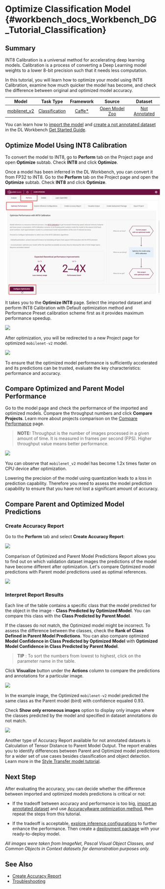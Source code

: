 # Optimize Classification Model {#workbench_docs_Workbench_DG_Tutorial_Classification}

## Summary

INT8 Calibration is a universal method for accelerating deep learning models. Calibration is a process of converting a Deep Learning model weights to a lower 8-bit precision such that it needs less computation.

In this tutorial, you will learn how to optimize your model using INT8 Calibration, examine how much quicker the model has become, and check the difference between original and optimized model accuracy. 

| Model  | Task Type | Framework | Source | Dataset |
| :---: | :---: | :---: | :---: |:---: |
| [mobilenet_v2](https://docs.openvinotoolkit.org/latest/omz_models_model_mobilenet_v2.html)  | [Classification](https://paperswithcode.com/task/image-classification) | [Caffe\*](https://caffe.berkeleyvision.org/) | [Open Model Zoo](https://github.com/openvinotoolkit/open_model_zoo/tree/master/models/public/mobilenet-v2)| [Not Annotated](Dataset_Types.md) |

You can learn how to [import the model](Select_Model.md) and [create a not annotated dataset](Create_Project.md) in the DL Workbench [Get Started Guide](Work_with_Models_and_Sample_Datasets.md).

## Optimize Model Using INT8 Calibration

To convert the model to INT8, go to  **Perform** tab on the Project page and open **Optimize** subtab. Check **INT8** and click **Optimize**.

Once a model has been inferred in the DL Workbench, you can convert it from FP32 to INT8. Go to the **Perform** tab on the Project page and open the **Optimize** subtab. Check **INT8** and click **Optimize**.

![](img/tutorials/optimize_face_detection.png)

It takes you to the **Optimize INT8** page. Select the imported dataset and perform INT8 Calibration with Default optimization method and Performance Preset calibration scheme first as it provides maximum performance speedup.

![](img/tutorials/int-8-configurations.png)

After optimization, you will be redirected to a new Project page for optimized  `mobilenet-v2` model. 

![](img/tutorials/optimized-classification.png)

To ensure that the optimized model performance is sufficiently accelerated and its predictions can be trusted, evaluate the key characteristics: performance and accuracy.

## Compare Optimized and Parent Model Performance

Go to the model page and check the performance of the imported and optimized models. Compare the throughput numbers and click **Compare Projects**. Learn more about projects comparison on the [Compare Performance](Compare_Performance_between_Two_Versions_of_Models.md) page.

> **NOTE:** Throughput is the number of images processed in a given amount of time. It is measured in frames per second (FPS). Higher throughput value means better performance.

![](img/tutorials/compare-classification.png)

You can observe that `mobilenet_v2` model has become 1.2x times faster on CPU device after optimization. 

Lowering the precision of the model using quantization leads to a loss in prediction capability. Therefore you need to assess the model prediction capability to ensure that you have not lost a significant amount of accuracy. 

## Compare Parent and Optimized Model Predictions 

### Create Accuracy Report

Go to the **Perform** tab and select **Create Accuracy Report**:

![](img/tutorials/accuracy-classification.png)

Comparison of Optimized and Parent Model Predictions Report allows you to find out on which validation dataset images the predictions of the model have become different after optimization. Let's compare Optimized model predictions with Parent model predictions used as optimal references. 

![](img/tutorials/classification-table.png)

### Interpret Report Results

Each line of the table contains a specific class that the model predicted for the object in the image - **Class Predicted by Optimized Model**. You can compare this class with the **Class Predicted by Parent Model**. 

If the classes do not match, the Optimized model might be incorrect. To assess the difference between the classes, check the **Rank of Class Defined in Parent Model Predictions**. You can also compare optimized **Model Confidence in Class Predicted by Optimized Model** with **Optimized Model Confidence in Class Predicted by Parent Model**. 

> **TIP** : To sort the numbers from lowest to highest, click on the parameter name in the table.

Click **Visualize** button under the **Actions** column to compare the predictions and annotations for a particular image.

![](img/tutorials/classification-bird.png)

In the example image, the Optimized `mobilenet-v2` model predicted the same class as the Parent model (bird) with confidence equaled 0.93.

Check **Show only erroneous images** option to display only images where the classes predicted by the model and specified in dataset annotations do not match. 

![](img/tutorials/classification-error.png)

Another type of Accuracy Report available for not annotated datasets is Calculation of Tensor Distance to Parent Model Output. The report enables you to identify differences between Parent and Optimized model predictions for a wider set of use cases besides classification and object detection. Learn more in the [Style Transfer model tutorial](Tutorial_style_transfer.md). 

## Next Step

After evaluating the accuracy, you can decide whether the difference between imported and optimized models predictions is critical or not:

- If the tradeoff between accuracy and performance is too big, [import an annotated dataset](Import_Datasets.md) and use [AccuracyAware optimization method](Int-8_Quantization.md#accuracyaware), then repeat the steps from this tutorial.

- If the tradeoff is acceptable, [explore inference configurations](Deploy_and_Integrate_Performance_Criteria_into_Application.md) to further enhance the performance. Then create a [deployment package](Deployment_Package.md) with your ready-to-deploy model. 

*All images were taken from ImageNet, Pascal Visual Object Classes, and Common Objects in Context datasets for demonstration purposes only.*

## See Also

* [Create Accuracy Report](Measure_Accuracy.md)
* [Troubleshooting](Troubleshooting.md)